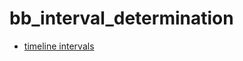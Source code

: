 # bb_interval_determination

* [timeline intervals](https://gitmirgut.github.io/bb_interval_determination/)
